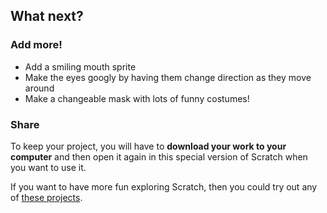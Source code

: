 
## What next?

### Add more!
+ Add a smiling mouth sprite
+ Make the eyes googly by having them change direction as they move around
+ Make a changeable mask with lots of funny costumes!

### Share
To keep your project, you will have to **download your work to your computer** and then open it again in this special version of Scratch when you want to use it.

If you want to have more fun exploring Scratch, then you could try out any of [these projects](https://projects.raspberrypi.org/en/projects?software%5B%5D=scratch&curriculum%5B%5D=%201).
